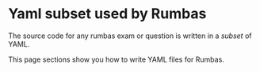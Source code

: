# Yaml subset used by Rumbas

The source code for any rumbas exam or question is written in a *subset* of YAML.

This page sections show you how to write YAML files for Rumbas.


